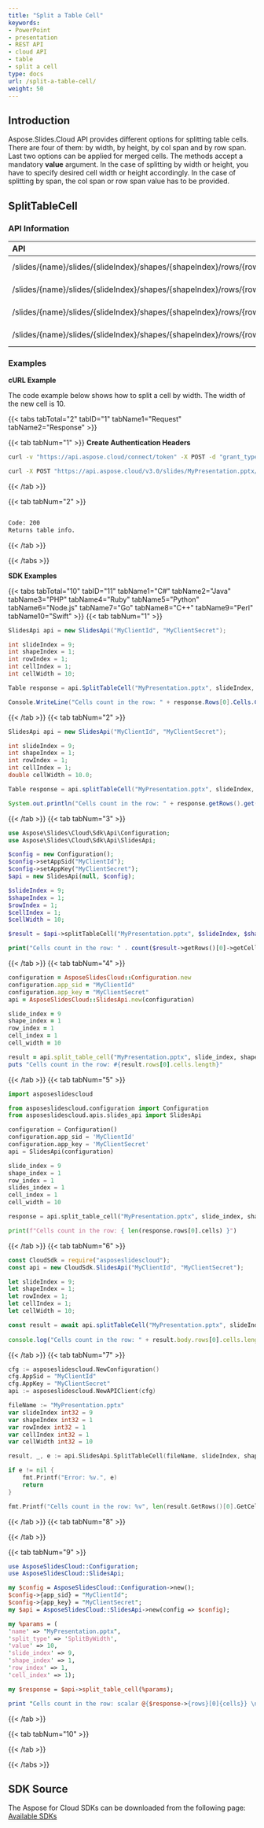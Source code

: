 ```yaml
---
title: "Split a Table Cell"
keywords:
- PowerPoint
- presentation
- REST API
- cloud API
- table
- split a cell
type: docs
url: /split-a-table-cell/
weight: 50
---
```

## **Introduction**
Aspose.Slides.Cloud API provides different options for splitting table cells. There are four of them: by width, by height, by col span and by row span. Last two options can be applied for merged cells. The methods accept a mandatory **value** argument. In the case of splitting by width or height, you have to specify desired cell width or height accordingly. In the case of splitting by span, the col span or row span value has to be provided.
## **SplitTableCell**
### **API Information**
|**API**|**Type**|**Description**|**Resource**|
| :- | :- | :- | :- |
/slides/{name}/slides/{slideIndex}/shapes/{shapeIndex}/rows/{rowIndex}/cells/{cellIndex}/splitByWidth/{value}|POST|Returns table info|[SplitTableCell](#)
/slides/{name}/slides/{slideIndex}/shapes/{shapeIndex}/rows/{rowIndex}/cells/{cellIndex}/splitByHeight/{value}|POST|Returns table info|[SplitTableCell](#)
/slides/{name}/slides/{slideIndex}/shapes/{shapeIndex}/rows/{rowIndex}/cells/{cellIndex}/splitByColSpan/{value}|POST|Returns table info|[SplitTableCell](#)
/slides/{name}/slides/{slideIndex}/shapes/{shapeIndex}/rows/{rowIndex}/cells/{cellIndex}/splitByRowSpan/{value}|POST|Returns table info|[SplitTableCell](#)
### **Examples**
**cURL Example**

The code example below shows how to split a cell by width. The width of the new cell is 10.

{{< tabs tabTotal="2" tabID="1" tabName1="Request" tabName2="Response" >}}

{{< tab tabNum="1" >}}
**Create Authentication Headers**
```sh
curl -v "https://api.aspose.cloud/connect/token" -X POST -d "grant_type=client_credentials&client_id=XXXX&client_secret=XXXX-XX" -H "Content-Type: application/x-www-form-urlencoded" -H "Accept: application/json"
```

```sh
curl -X POST "https://api.aspose.cloud/v3.0/slides/MyPresentation.pptx/slides/9/shapes/1/rows/1/cells/1/splitByWidth/10" -H "Authorization: Bearer [Access Token]" -H "Content-Type: text/json"
```

{{< /tab >}}

{{< tab tabNum="2" >}}
```sh

Code: 200
Returns table info.

```
{{< /tab >}}

{{< /tabs >}}

**SDK Examples**

{{< tabs tabTotal="10" tabID="11" tabName1="C#" tabName2="Java" tabName3="PHP" tabName4="Ruby" tabName5="Python" tabName6="Node.js" tabName7="Go" tabName8="C++" tabName9="Perl" tabName10="Swift" >}}
{{< tab tabNum="1" >}}

```csharp
SlidesApi api = new SlidesApi("MyClientId", "MyClientSecret");

int slideIndex = 9;
int shapeIndex = 1;
int rowIndex = 1;
int cellIndex = 1;
int cellWidth = 10;

Table response = api.SplitTableCell("MyPresentation.pptx", slideIndex, shapeIndex, rowIndex, cellIndex, TableCellSplitType.SplitByWidth, cellWidth);

Console.WriteLine("Cells count in the row: " + response.Rows[0].Cells.Count);
```

{{< /tab >}}
{{< tab tabNum="2" >}}

```java
SlidesApi api = new SlidesApi("MyClientId", "MyClientSecret");

int slideIndex = 9;
int shapeIndex = 1;
int rowIndex = 1;
int cellIndex = 1;
double cellWidth = 10.0;

Table response = api.splitTableCell("MyPresentation.pptx", slideIndex, shapeIndex, rowIndex, cellIndex, TableCellSplitType.SPLITBYWIDTH, cellWidth, null, null, null);

System.out.println("Cells count in the row: " + response.getRows().get(0).getCells().size());
```
{{< /tab >}}
{{< tab tabNum="3" >}}

```php
use Aspose\Slides\Cloud\Sdk\Api\Configuration;
use Aspose\Slides\Cloud\Sdk\Api\SlidesApi;

$config = new Configuration();
$config->setAppSid("MyClientId");
$config->setAppKey("MyClientSecret");
$api = new SlidesApi(null, $config);

$slideIndex = 9;
$shapeIndex = 1;
$rowIndex = 1;
$cellIndex = 1;
$cellWidth = 10;

$result = $api->splitTableCell("MyPresentation.pptx", $slideIndex, $shapeIndex, $rowIndex, $cellIndex, 'SplitByWidth', $cellWidth);

print("Cells count in the row: " . count($result->getRows()[0]->getCells()));
```

{{< /tab >}}
{{< tab tabNum="4" >}}

```ruby
configuration = AsposeSlidesCloud::Configuration.new
configuration.app_sid = "MyClientId"
configuration.app_key = "MyClientSecret"
api = AsposeSlidesCloud::SlidesApi.new(configuration)

slide_index = 9
shape_index = 1        
row_index = 1
cell_index = 1
cell_width = 10

result = api.split_table_cell("MyPresentation.pptx", slide_index, shape_index, row_index, cell_index, "SplitByWidth", cell_width)
puts "Cells count in the row: #{result.rows[0].cells.length}"
```

{{< /tab >}}
{{< tab tabNum="5" >}}

```python
import asposeslidescloud

from asposeslidescloud.configuration import Configuration
from asposeslidescloud.apis.slides_api import SlidesApi

configuration = Configuration()
configuration.app_sid = 'MyClientId'
configuration.app_key = 'MyClientSecret'
api = SlidesApi(configuration)

slide_index = 9
shape_index = 1
row_index = 1
slides_index = 1
cell_index = 1
cell_width = 10

response = api.split_table_cell("MyPresentation.pptx", slide_index, shape_index, row_index, cell_index, 'splitByWidth', cell_width)

print(f"Cells count in the row: { len(response.rows[0].cells) }")
```

{{< /tab >}}
{{< tab tabNum="6" >}}

```javascript
const CloudSdk = require("asposeslidescloud");
const api = new CloudSdk.SlidesApi("MyClientId", "MyClientSecret");

let slideIndex = 9;
let shapeIndex = 1;
let rowIndex = 1;
let cellIndex = 1;
let cellWidth = 10;

const result = await api.splitTableCell("MyPresentation.pptx", slideIndex, shapeIndex, rowIndex, cellIndex, CloudSdk.TableCellSplitType.SplitByWidth, cellWidth);
            
console.log("Cells count in the row: " + result.body.rows[0].cells.length);
```
{{< /tab >}}
{{< tab tabNum="7" >}}

```go
cfg := asposeslidescloud.NewConfiguration()
cfg.AppSid = "MyClientId"
cfg.AppKey = "MyClientSecret"
api := asposeslidescloud.NewAPIClient(cfg)

fileName := "MyPresentation.pptx"
var slideIndex int32 = 9
var shapeIndex int32 = 1
var rowIndex int32 = 1
var cellIndex int32 = 1
var cellWidth int32 = 10

result, _, e := api.SlidesApi.SplitTableCell(fileName, slideIndex, shapeIndex, rowIndex, cellIndex, "SplitByWidth", float64(cellWidth), "", "", "")

if e != nil {
    fmt.Printf("Error: %v.", e)
    return
}

fmt.Printf("Cells count in the row: %v", len(result.GetRows()[0].GetCells()))
```

{{< /tab >}}
{{< tab tabNum="8" >}}

{{< /tab >}}

{{< tab tabNum="9" >}}

```perl
use AsposeSlidesCloud::Configuration;
use AsposeSlidesCloud::SlidesApi;

my $config = AsposeSlidesCloud::Configuration->new();
$config->{app_sid} = "MyClientId";
$config->{app_key} = "MyClientSecret";
my $api = AsposeSlidesCloud::SlidesApi->new(config => $config);

my %params = (
'name' => "MyPresentation.pptx", 
'split_type' => 'SplitByWidth',
'value' => 10,
'slide_index' => 9,
'shape_index' => 1, 
'row_index' => 1,
'cell_index' => 1);

my $response = $api->split_table_cell(%params);

print "Cells count in the row: scalar @{$response->{rows}[0]{cells}} \n";
```

{{< /tab >}}

{{< tab tabNum="10" >}}

{{< /tab >}}

{{< /tabs >}}
## **SDK Source**

The Aspose for Cloud SDKs can be downloaded from the following page: [Available SDKs](/slides/available-sdks/)
